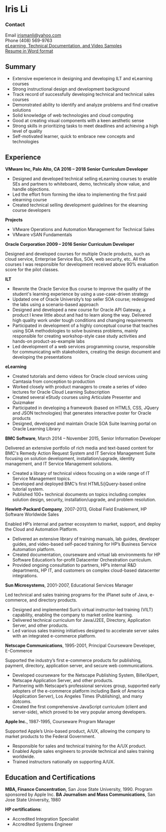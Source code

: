 
# Iris Li
### Contact
Email irismanli@yahoo.com<br>
Phone (408) 569-9763<br>
<a href="https://jamespwagner.github.io/IrisLi_Samples" target="_blank">eLearning, Technical Documentation, and Video Samples</a><br>
<a href="https://jamespwagner.github.io/Iris_Li_Resume.docx">Resume in Word format</a>

## Summary
* Extensive experience in designing and developing ILT and eLearning courses
* Strong instructional design and development background
* Track record of successfully developing technical and technical sales courses
* Demonstrated ability to identify and analyze problems and find creative solutions
* Solid knowledge of web technologies and cloud computing
* Good at creating visual components with a keen aesthetic sense 
* Strong skills in prioritizing tasks to meet deadlines and achieving a high level of quality
* Self-motivated learner, quick to embrace new concepts and technologies

## Experience
**VMware Inc, Palo Alto, CA	2016 – 2018	Senior Curriculum Developer**

* Designed and developed technical selling eLearning courses to enable SEs and partners to whiteboard, demo, technically show value, and handle objections.
* Led the effort from forming the idea to implementing the first paid elearning course
* Created technical selling development guidelines for the elearning course developers

**Projects**

* VMware Operations and Automation Management for Technical Sales
* VMware vSAN Fundamentals

**Oracle Corporation	2009 – 2016	Senior Curriculum Developer**

Designed and developed courses for multiple Oracle products, such as cloud service, Enterprise Service Bus, SOA, web security, etc. All the courses I was responsible for development received above 90% evaluation score for the pilot classes.

**ILT**
* Rewrote the Oracle Service Bus course to improve the quality of the student's learning experience by using a use-case-driven strategy
* Updated one of Oracle University’s top seller SOA course; redesigned the labs using a scenario-based approach
* Designed and developed a new course for Oracle API Gateway, a product I knew little about and had to learn along the way. Delivered high quality work under tough conditions and changing requirements
* Participated in development of a highly conceptual course that teaches using SOA methodologies to solve business problems, mainly responsible for creating workshop-style case study activities and hands-on product-as-example labs
* Led development of a web services programming course, responsible for communicating with stakeholders, creating the design document and developing the presentations

**eLearning**
* Created tutorials and demo videos for Oracle cloud services using Camtasia from conception to production
* Worked closely with product managers to create a series of video lectures for Oracle Cloud Learning Subscription
* Created several eStudy courses using Articulate Presenter and Quizmaker
* Participated in developing a framework (based on HTML5, CSS, JQuery and JSON technologies) that generates interactive poster for Oracle products
* Designed, developed and maintain Oracle SOA Suite learning portal on Oracle Learning Library


**BMC Software**, March 2014 – November 2015, Senior Information Developer

Delivered an extensive portfolio of rich media and text-based content for BMC's Remedy Action Request System and IT Service Management Suite focusing on solution development, installation/upgrade, identity management, and IT Service Management solutions.
* Created a library of technical videos focusing on a wide range of IT Service Management topics.
* Developed and deployed BMC’s first HTML5/jQuery-based online tutorial system.
* Published 100+ technical documents on topics including complex solution design, security, installation/upgrade, and problem resolution.

**Hewlett-Packard Company**, 2007-2013, Global Field Enablement, HP Software Worldwide Sales

Enabled HP’s internal and partner ecosystem to market, support, and deploy the Cloud and Automation Platform.
* Delivered an extensive library of training manuals, lab guides, developer guides, and video-based self-paced training for HP’s Business Service Automation platform.
* Created documentation, courseware and virtual lab environments for HP Software Education’s for-profit Datacenter Orchestration curriculum.
* Provided ongoing consultation to partners, HP’s internal R&D departments, HP IT, and customers on complex cloud-based datacenter integrations.

**Sun Microsystems**, 2001-2007, Educational Services Manager

Led technical and sales training programs for the iPlanet suite of Java, e-commerce, and directory products. 
* Designed and implemented Sun’s virtual instructor-led training (VILT) capability, enabling the company to market online learning.
* Delivered technical curriculum for Java/J2EE, Directory, Application Server, and other products.
* Led various sales training initiatives designed to accelerate server sales with an integrated e-commerce platform.

**Netscape Communications**, 1995-2001, Principal Courseware Developer, E-Commerce

Supported the industry’s first e-commerce products for publishing, payment, directory, application server, and secure web communications.
* Developed courseware for the Netscape Publishing System, BillerXpert, Netscape Application Server, and other products.
* Partnering with Netscape’s professional services group, supported early adopters of the e-commerce platform including Bank of America (Application Server), Los Angeles Times (Publishing), and many dotcoms.
* Created the first comprehensive JavaScript curriculum (client and server-side), which proved to be very popular among developers.

**Apple Inc.**, 1987-1995, Courseware Program Manager

Supported Apple’s Unix-based product, A/UX, allowing the company to market products to the Federal Government.
* Responsible for sales and technical training for the A/UX product.
* Enabled Apple sales engineers to provide technical and sales training worldwide.
* Trained instructors nationally on supporting A/UX.

## Education and Certifications
**MBA, Finance Concentration**, San Jose State University, 1990. Program sponsored by Apple Inc. 
**BA Journalism and Mass Communications**, San Jose State University, 1980

**HP certifications**: 
* Accredited Integration Specialist
* Accredited Systems Engineer


